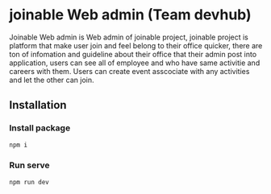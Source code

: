 
# joinable Web admin (Team devhub)
 Joinable Web admin is Web admin of joinable project, joinable project is platform that make user join and feel belong to their office quicker, there are ton of infomation and guideline about their office that their admin post into application, users can see all of employee and who have same activitie and careers with them. Users can create event asscociate with any activities and let the other can join.


## Installation

### Install package

``` bash
npm i
```

### Run serve

``` bash
npm run dev
```
